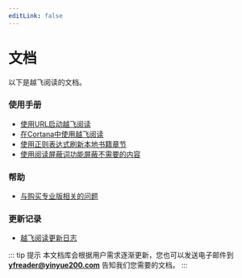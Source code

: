 ```yaml
---
editLink: false
---
```


# 文档

以下是越飞阅读的文档。

### 使用手册

- [使用URL启动越飞阅读](./Launch-FlyReader-with-URL)
- [在Cortana中使用越飞阅读](./Using-Cortana-Lunch-FlyReader)
- [使用正则表达式刷新本地书籍章节](./Refresh-Local-Book-Chapters-with-Regular-Expressions)
- [使用阅读屏蔽词功能屏蔽不需要的内容](Using-Common-Rules-to-Block-Unwanted-Content)

### 帮助

- [与购买专业版相关的问题](./Payment-Issues)

### 更新记录

- [越飞阅读更新日志](./Changelog)

::: tip 提示
本文档库会根据用户需求逐渐更新，您也可以发送电子邮件到 **[yfreader@yinyue200.com](mailto:yfreader@yinyue200.com)** 告知我们您需要的文档。
:::